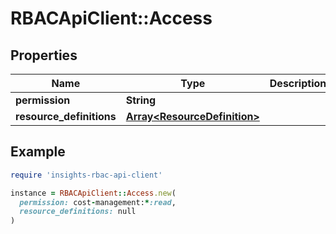 # RBACApiClient::Access

## Properties

| Name | Type | Description | Notes |
| ---- | ---- | ----------- | ----- |
| **permission** | **String** |  |  |
| **resource_definitions** | [**Array&lt;ResourceDefinition&gt;**](ResourceDefinition.md) |  |  |

## Example

```ruby
require 'insights-rbac-api-client'

instance = RBACApiClient::Access.new(
  permission: cost-management:*:read,
  resource_definitions: null
)
```

